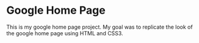 # Google Home Page

This is my google home page project. 
My goal was to replicate the look of the google home page using HTML and CSS3.